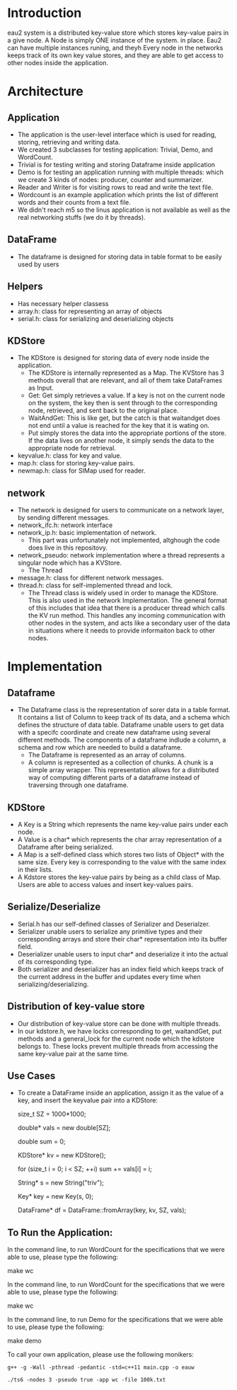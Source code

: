 # Introduction 
eau2 system is a distributed key-value store which stores key-value pairs in a give node. A Node is simply ONE instance of the system. in place. Eau2 can have multiple instances runing, and theyh 
Every node in the networks keeps track of its own key value stores, and they are able to get access to other nodes inside the application. 


# Architecture 
## Application 
- The application is the user-level interface which is used for reading, storing, retrieving and writing data. 
- We created 3 subclasses for testing application:  Trivial, Demo, and WordCount. 
- Trivial is for testing writing and storing Dataframe inside application
- Demo is for testing an application running with multiple threads: which we create 3 kinds of nodes: producer, counter and summarizer.
- Reader and Writer is for visiting rows to read and write the text file.
- Wordcount is an example application which prints the list of different words and their counts from a text file.
- We didn't reach m5 so the linus application is not available as well as the real networking stuffs (we do it by threads).
## DataFrame
- The dataframe is designed for storing data in table format to be easily used by users 


## Helpers 
- Has necessary helper classess 
- array.h: class for representing an array of objects 
- serial.h: class for serializing and deserializing objects   
## KDStore
- The KDStore is designed for storing data of every node inside the application.
    - The KDStore is internally represented as a Map. The KVStore has 3 methods overall that are relevant, and all of them take DataFrames as Input. 
    - Get: Get simply retrieves a value. If a key is not on the current node on the system, the key then is sent through to the corresponding node, retrieved, and sent back to the original place. 
    - WaitAndGet: This is like get, but the catch is that waitandget does not end until a value is reached for the key that it is wating on. 
    - Put simply stores the data into the appropriate portions of the store. If the data lives on another node, it simply sends the data to the appropriate node for retrieval. 
- keyvalue.h: class for key and value. 
- map.h: class for storing key-value pairs.
- newmap.h: class for SIMap used for reader.
## network 
- The network is designed for users to communicate on a network layer, by sending different messages.  
- network_ifc.h: network interface
- network_ip.h: basic implementation of network.
   - This part was unfortunately not implemented, altghough the code does live in this repositovy. 
- network_pseudo: network implementation where a thread  represents a singular node which has a KVStore. 
    - The Thread 
- message.h: class for different network messages.
- thread.h: class for self-implemented thread and lock.
    - The Thread class is widely used in order to manage the KDStore. This is also used in the network Implementation. 
    The general format of this includes that idea that there is a producer thread which calls the KV run method. This handles any incoming communication with other nodes in the system, and acts like a secondary user of the data in situations where it needs to provide informaiton back to other nodes. 


# Implementation 
## Dataframe
- The Dataframe class is the representation of sorer data in a table format. It contains a list of Column to keep track of its data, and a schema which defines the structure of data table. Dataframe unable users to get data with a specifc coordinate and create new dataframe using several different methods.
The components of a dataframe indlude a column, a schema and row which are needed to build a dataframe.
    - The Dataframe is represented as an array of columns. 
    - A column is represented as a collection of chunks. A chunk is a simple array wrapper. This representation allows for a distributed way of computing different parts of a dataframe instead of traversing through one dataframe. 
 
## KDStore
- A Key is a String which represents the name key-value pairs under each node.
- A Value is a char* which represents the char array representation of a Dataframe after being serialized.
- A Map is a self-defined class which stores two lists of Object* with the same size. Every key is corresponding to the value with the same index in their lists. 
- A Kdstore stores the key-value pairs by being as a child class of Map. Users are able to access values and insert key-values pairs. 
## Serialize/Deserialize
- Serial.h has our self-defined classes of Serializer and Deserialzer.
- Serializer unable users to serialize any primitive types and their corresponding arrays and store their char* representation into its buffer field. 
- Deserializer unable users to input char* and deserialize it into the actual of its corresponding type.
- Both serializer and deserializer has an index field which keeps track of the current address in the buffer and updates every time when serializing/deserializing.
## Distribution of key-value store
- Our distribution of key-value store can be done with multiple threads.
- In our kdstore.h, we have locks corresponding to get, waitandGet, put methods and a general_lock for the current node which the kdstore belongs to. These locks prevent multiple threads from accessing the same key-value pair at the same time.  


## Use Cases
- To create a DataFrame inside an application, assign it as the value of a key, and insert the keyvalue pair into a KDStore:
    
    size_t SZ = 1000*1000;
    
    double* vals = new double[SZ];
    
    double sum = 0;
    
    KDStore* kv = new KDStore();
    
    for (size_t i = 0; i < SZ; ++i) sum += vals[i] = i;
    
    String* s = new String("triv");
    
    Key* key = new Key(s, 0);
    
    DataFrame* df = DataFrame::fromArray(key, kv, SZ, vals);
    
## To Run the Application:

In the command line, to run WordCount for the specifications that we were able to use, please type the following: 

make wc


In the command line, to run WordCount for the specifications that we were able to use, please type the following: 

make wc

In the command line, to run Demo for the specifications that we were able to use, please type the following: 

make demo

To call your own application, please use the following monikers: 

```g++ -g -Wall -pthread -pedantic -std=c++11 main.cpp -o eauw```

```./ts6 -nodes 3 -pseudo true -app wc -file 100k.txt```